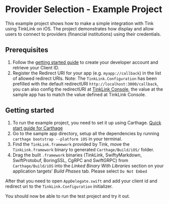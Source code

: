 # Provider Selection - Example Project 

This example project shows how to make a simple integration with Tink using TinkLink on iOS. The project demonstrates how display and allow users to connect to providers (financial institutions) using their credentials. 

## Prerequisites

1. Follow the [getting started guide](https://docs.tink.com/resources/getting-started/set-up-your-account) to create your developer account and retrieve your Client ID.
2. Register the Redirect URI for your app (e.g. `myapp://callback`) in the list of allowed redirect URIs.
Note: The `TinkLink.Configuration` has been prefilled with the default redirectURI `http://localhost:3000/callback`, you can also config the redirectURI at [TinkLink Console](`https://console.tink.com`), the value at the sample app has to match the value defined at TinkLink Console. 

## Getting started

1. To run the example project, you need to set it up using Carthage. [Quick start guide for Carthage](https://github.com/Carthage/Carthage#quick-start)
1. Go to the sample app directory, setup all the dependencies by running `carthage bootstrap --platform iOS` in your terminal.
1. Find the `TinkLink.framework` provided by Tink, move the `TinkLink.framework` binary to generated `Carthage/Build/iOS/` folder.
1. Drag the built `.framework` binaries (TinkLink, SwiftyMarkdown, SwiftProtobuf, BoringSSL, CgRPC and SwiftGRPC) from `Carthage/Build/iOS` into the _Linked Binary With Libraries_ section on your application targets’ _Build Phases_ tab. Please select `Do Not Embed`

After that you need to open `AppDelegate.swift` and add your client id and redirect uri to the `TinkLink.Configuration` initializer.

You should now be able to run the test project and try it out.
